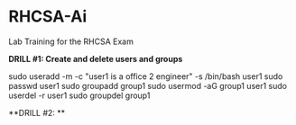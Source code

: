 # RHCSA-Ai
Lab Training for the RHCSA Exam

**DRILL #1: Create and delete users and groups**

sudo useradd -m -c "user1 is a office 2 engineer" -s /bin/bash user1 
sudo passwd user1 
sudo groupadd group1
sudo usermod -aG group1 user1
sudo userdel -r user1
sudo groupdel group1

**DRILL #2:  **
